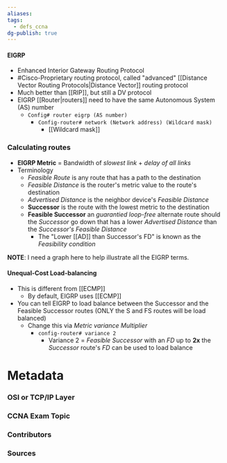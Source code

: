 ```yaml
---
aliases: 
tags:
  - defs_ccna
dg-publish: true
---
```

#### EIGRP
- Enhanced Interior Gateway Routing Protocol
- #Cisco-Proprietary  routing protocol, called "advanced" [[Distance Vector Routing Protocols|Distance Vector]] routing protocol
- Much better than [[RIP]], but still a DV protocol
- EIGRP [[Router|routers]] need to have the same Autonomous System (AS) number
	- `Config# router eigrp (AS number)`
		- `Config-router# network (Network address) (Wildcard mask)`
			- [[Wildcard mask]]

### Calculating routes
- **EIGRP Metric** = Bandwidth of *slowest link* + *delay of all links*
- Terminology
	- *Feasible Route* is any route that has a path to the destination
	- *Feasible Distance* is the router's metric value to the route's destination
	- *Advertised Distance* is the neighbor device's *Feasible Distance*
	- **Successor** is the route with the lowest metric to the destination
	- **Feasible Successor** an *guarantied loop-free* alternate route should the *Successor* go down that has a lower *Advertised Distance* than the *Successor's Feasible Distance*
		- The "Lower [[AD]] than Successor's FD" is known as the *Feasibility condition*

**NOTE**: I need a graph here to help illustrate all the EIGRP terms.

#### Unequal-Cost Load-balancing
- This is different from [[ECMP]]
	- By default, EIGRP uses [[ECMP]]
- You can tell EIGRP to load balance between the Successor and the Feasible Successor routes (ONLY the S and FS routes will be load balanced)
	- Change this via *Metric variance Multiplier*
		- `config-router# variance 2`
			- Variance 2 = *Feasible Successor* with an *FD* up to **2x** the *Successor* route's *FD* can be used to load balance


# Metadata
### OSI or TCP/IP Layer

### CCNA Exam Topic

### Contributors

### Sources

